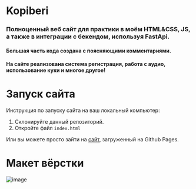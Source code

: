 # Kopiberi
### Полноценный веб сайт для практики в моём HTML&CSS, JS, а также в интеграции с бекендом, используя FastApi.
#### Большая часть кода создана с поясняющими комментариями.
#### На сайте реализована система регистрация, работа с аудио, использование куки и многое другое!

# Запуск сайта
Инструкция по запуску сайта на ваш локальный компьютер:
   1. Склонируйте данный репозиторий.
   2. Откройте файл ```index.html```
   
Или вы можете просто зайти на [сайт](kriswis.github.io/Kopiberi/), загруженный на Github Pages.
# Макет вёрстки
![image](https://github.com/KrisWis/Kopiberi/assets/94256853/acafe608-e496-447e-9285-4440dca0c1db)
